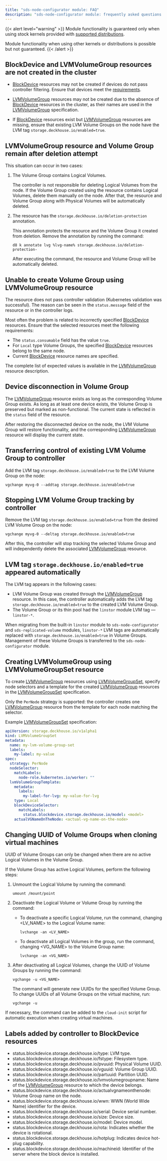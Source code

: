 ```yaml
---
title: "sds-node-configurator module: FAQ"
description: "sds-node-configurator module: frequently asked questions and answers."
---
```

{{< alert level="warning" >}}
Module functionality is guaranteed only when using stock kernels provided with [supported distributions](/products/kubernetes-platform/documentation/v1/reference/supported_versions.html#linux).

Module functionality when using other kernels or distributions is possible but not guaranteed.
{{< /alert >}}

## BlockDevice and LVMVolumeGroup resources are not created in the cluster

- [BlockDevice](./cr.html#blockdevice) resources may not be created if devices do not pass controller filtering. Ensure that devices meet the [requirements](./usage.html#controller-requirements-for-devices).

- [LVMVolumeGroup](./cr.html#lvmvolumegroup) resources may not be created due to the absence of [BlockDevice](./cr.html#blockdevice) resources in the cluster, as their names are used in the [LVMVolumeGroup](./cr.html#lvmvolumegroup) specification.

- If [BlockDevice](./cr.html#blockdevice) resources exist but [LVMVolumeGroup](./cr.html#lvmvolumegroup) resources are missing, ensure that existing LVM Volume Groups on the node have the LVM tag `storage.deckhouse.io/enabled=true`.

## LVMVolumeGroup resource and Volume Group remain after deletion attempt

This situation can occur in two cases:

1. The Volume Group contains Logical Volumes.

   The controller is not responsible for deleting Logical Volumes from the node. If the Volume Group created using the resource contains Logical Volumes, delete them manually on the node. After that, the resource and Volume Group along with Physical Volumes will be automatically deleted.

1. The resource has the `storage.deckhouse.io/deletion-protection` annotation.

   This annotation protects the resource and the Volume Group it created from deletion. Remove the annotation by running the command:

   ```shell
   d8 k annotate lvg %lvg-name% storage.deckhouse.io/deletion-protection-
   ```

   After executing the command, the resource and Volume Group will be automatically deleted.

## Unable to create Volume Group using LVMVolumeGroup resource

The resource does not pass controller validation (Kubernetes validation was successful). The reason can be seen in the `status.message` field of the resource or in the controller logs.

Most often the problem is related to incorrectly specified [BlockDevice](./cr.html#blockdevice) resources. Ensure that the selected resources meet the following requirements:

- The `status.consumable` field has the value `true`.
- For `Local` type Volume Groups, the specified [BlockDevice](./cr.html#blockdevice) resources belong to the same node.<!-- > - For `Shared` type Volume Groups, a single [BlockDevice](./cr.html#blockdevice) resource is specified. -->
- Current [BlockDevice](./cr.html#blockdevice) resource names are specified.

The complete list of expected values is available in the [LVMVolumeGroup](./cr.html#lvmvolumegroup) resource description.

## Device disconnection in Volume Group

The [LVMVolumeGroup](./cr.html#lvmvolumegroup) resource exists as long as the corresponding Volume Group exists. As long as at least one device exists, the Volume Group is preserved but marked as non-functional. The current state is reflected in the `status` field of the resource.

After restoring the disconnected device on the node, the LVM Volume Group will restore functionality, and the corresponding [LVMVolumeGroup](./cr.html#lvmvolumegroup) resource will display the current state.

## Transferring control of existing LVM Volume Group to controller

Add the LVM tag `storage.deckhouse.io/enabled=true` to the LVM Volume Group on the node:

```shell
vgchange myvg-0 --addtag storage.deckhouse.io/enabled=true
```

## Stopping LVM Volume Group tracking by controller

Remove the LVM tag `storage.deckhouse.io/enabled=true` from the desired LVM Volume Group on the node:

```shell
vgchange myvg-0 --deltag storage.deckhouse.io/enabled=true
```

After this, the controller will stop tracking the selected Volume Group and will independently delete the associated [LVMVolumeGroup](./cr.html#lvmvolumegroup) resource.

## LVM tag `storage.deckhouse.io/enabled=true` appeared automatically

The LVM tag appears in the following cases:

- LVM Volume Group was created through the [LVMVolumeGroup](./cr.html#lvmvolumegroup) resource. In this case, the controller automatically adds the LVM tag `storage.deckhouse.io/enabled=true` to the created LVM Volume Group.
- The Volume Group or its thin pool had the `linstor` module LVM tag — `linstor-*`.

When migrating from the built-in `linstor` module to `sds-node-configurator` and `sds-replicated-volume` modules, `linstor-*` LVM tags are automatically replaced with `storage.deckhouse.io/enabled=true` in Volume Groups. Management of these Volume Groups is transferred to the `sds-node-configurator` module.

## Creating LVMVolumeGroup using LVMVolumeGroupSet resource

To create [LVMVolumeGroup](./cr.html#lvmvolumegroup) resources using [LVMVolumeGroupSet](./cr.html#lvmvolumegroupset), specify node selectors and a template for the created [LVMVolumeGroup](./cr.html#lvmvolumegroup) resources in the [LVMVolumeGroupSet](./cr.html#lvmvolumegroupset) specification.

Only the `PerNode` strategy is supported: the controller creates one [LVMVolumeGroup](./cr.html#lvmvolumegroup) resource from the template for each node matching the selector.

Example [LVMVolumeGroupSet](./cr.html#lvmvolumegroupset) specification:

```yaml
apiVersion: storage.deckhouse.io/v1alpha1
kind: LVMVolumeGroupSet
metadata:
  name: my-lvm-volume-group-set
  labels:
    my-label: my-value
spec:
  strategy: PerNode
  nodeSelector:
    matchLabels:
      node-role.kubernetes.io/worker: ""
  lvmVolumeGroupTemplate:
    metadata:
      labels:
        my-label-for-lvg: my-value-for-lvg
    type: Local
    blockDeviceSelector:
      matchLabels:
        status.blockdevice.storage.deckhouse.io/model: <model>
    actualVGNameOnTheNode: <actual-vg-name-on-the-node>
```

## Changing UUID of Volume Groups when cloning virtual machines

UUID of Volume Groups can only be changed when there are no active Logical Volumes in the Volume Group.

If the Volume Group has active Logical Volumes, perform the following steps:

1. Unmount the Logical Volume by running the command:

   ```shell
   umount /mount/point
   ```

1. Deactivate the Logical Volume or Volume Group by running the command:

    - To deactivate a specific Logical Volume, run the command, changing <LV_NAME> to the Logical Volume name:

      ```shell
      lvchange -an <LV_NAME>
      ```

    - To deactivate all Logical Volumes in the group, run the command, changing <VG_NAME> to the Volume Group name:

      ```shell
      lvchange -an <VG_NAME>
      ```

1. After deactivating all Logical Volumes, change the UUID of Volume Groups by running the command:

   ```shell
   vgchange -u <VG_NAME>
   ```

   The command will generate new UUIDs for the specified Volume Group. To change UUIDs of all Volume Groups on the virtual machine, run:

   ```shell
   vgchange -u
   ```

If necessary, the command can be added to the `cloud-init` script for automatic execution when creating virtual machines.

## Labels added by controller to BlockDevice resources

- status.blockdevice.storage.deckhouse.io/type: LVM type.
- status.blockdevice.storage.deckhouse.io/fstype: Filesystem type.
- status.blockdevice.storage.deckhouse.io/pvuuid: Physical Volume UUID.
- status.blockdevice.storage.deckhouse.io/vguuid: Volume Group UUID.
- status.blockdevice.storage.deckhouse.io/partuuid: Partition UUID.
- status.blockdevice.storage.deckhouse.io/lvmvolumegroupname: Name of the [LVMVolumeGroup](./cr.html#lvmvolumegroup) resource to which the device belongs.
- status.blockdevice.storage.deckhouse.io/actualvgnameonthenode: Volume Group name on the node.
- status.blockdevice.storage.deckhouse.io/wwn: WWN (World Wide Name) identifier for the device.
- status.blockdevice.storage.deckhouse.io/serial: Device serial number.
- status.blockdevice.storage.deckhouse.io/size: Device size.
- status.blockdevice.storage.deckhouse.io/model: Device model.
- status.blockdevice.storage.deckhouse.io/rota: Indicates whether the device is rotational.
- status.blockdevice.storage.deckhouse.io/hotplug: Indicates device hot-plug capability.
- status.blockdevice.storage.deckhouse.io/machineid: Identifier of the server where the block device is installed.
